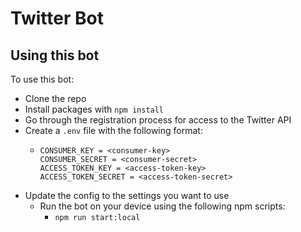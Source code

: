 # Twitter Bot

## Using this bot

To use this bot:
 - Clone the repo
 - Install packages with `npm install`
 - Go through the registration process for access to the Twitter API
 - Create a `.env` file with the following format:
    - ```
      CONSUMER_KEY = <consumer-key>
      CONSUMER_SECRET = <consumer-secret>
      ACCESS_TOKEN_KEY = <access-token-key>
      ACCESS_TOKEN_SECRET = <access-token-secret>
      ```
 - Update the config to the settings you want to use
    - Run the bot on your device using the following npm scripts:
        - `npm run start:local`
